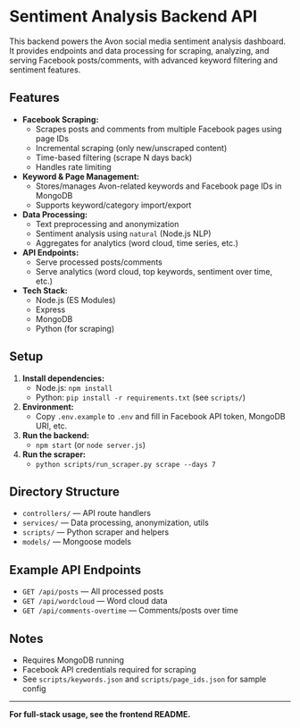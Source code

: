 # Sentiment Analysis Backend API

This backend powers the Avon social media sentiment analysis dashboard. It provides endpoints and data processing for scraping, analyzing, and serving Facebook posts/comments, with advanced keyword filtering and sentiment features.

## Features
- **Facebook Scraping:**
  - Scrapes posts and comments from multiple Facebook pages using page IDs
  - Incremental scraping (only new/unscraped content)
  - Time-based filtering (scrape N days back)
  - Handles rate limiting
- **Keyword & Page Management:**
  - Stores/manages Avon-related keywords and Facebook page IDs in MongoDB
  - Supports keyword/category import/export
- **Data Processing:**
  - Text preprocessing and anonymization
  - Sentiment analysis using `natural` (Node.js NLP)
  - Aggregates for analytics (word cloud, time series, etc.)
- **API Endpoints:**
  - Serve processed posts/comments
  - Serve analytics (word cloud, top keywords, sentiment over time, etc.)
- **Tech Stack:**
  - Node.js (ES Modules)
  - Express
  - MongoDB
  - Python (for scraping)

## Setup
1. **Install dependencies:**
   - Node.js: `npm install`
   - Python: `pip install -r requirements.txt` (see `scripts/`)
2. **Environment:**
   - Copy `.env.example` to `.env` and fill in Facebook API token, MongoDB URI, etc.
3. **Run the backend:**
   - `npm start` (or `node server.js`)
4. **Run the scraper:**
   - `python scripts/run_scraper.py scrape --days 7`

## Directory Structure
- `controllers/` — API route handlers
- `services/` — Data processing, anonymization, utils
- `scripts/` — Python scraper and helpers
- `models/` — Mongoose models

## Example API Endpoints
- `GET /api/posts` — All processed posts
- `GET /api/wordcloud` — Word cloud data
- `GET /api/comments-overtime` — Comments/posts over time

## Notes
- Requires MongoDB running
- Facebook API credentials required for scraping
- See `scripts/keywords.json` and `scripts/page_ids.json` for sample config

---
**For full-stack usage, see the frontend README.**
